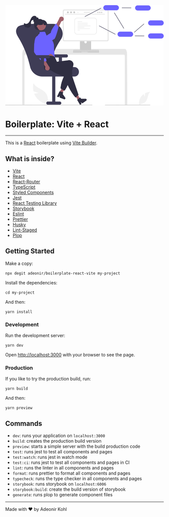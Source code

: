 <center>
  <img src=".github/assets/hero-illustration.svg" alt="A developer siting in front of a computer" />
</center>

# Boilerplate: Vite + React

---

This is a [React](https://reactjs.org/) boilerplate using [Vite Builder](https://vitejs.dev/).

## What is inside?

- [Vite](https://vitejs.dev/)
- [React](https://reactjs.org/)
- [React-Router](https://reactrouter.com/)
- [TypeScript](https://typescriptlang.org/)
- [Styled Components](https://styled-components.com/)
- [Jest](https://jestjs.io/)
- [React Testing Library](https://testing-library.com/docs/react-testing-library/intro)
- [Storybook](https://storybook.js.org/)
- [Eslint](https://eslint.org/)
- [Prettier](https://prettier.io/)
- [Husky](https://github.com/typicode/husky)
- [Lint-Staged](https://github.com/okonet/lint-staged)
- [Plop](https://plopjs.com/)

## Getting Started

Make a copy:

```
npx degit adeonir/boilerplate-react-vite my-project
```

Install the dependencies:

```
cd my-project
```

And then:

```
yarn install
```

### Development

Run the development server:

```
yarn dev
```

Open [http://localhost:3000](http://localhost:3000) with your browser to see the page.

### Production

If you like to try the production build, run:

```
yarn build
```

And then:

```
yarn preview
```

## Commands

- `dev`: runs your application on `localhost:3000`
- `build`: creates the production build version
- `preview`: starts a simple server with the build production code
- `test`: runs jest to test all components and pages
- `test:watch`: runs jest in watch mode
- `test:ci`: runs jest to test all components and pages in CI
- `lint`: runs the linter in all components and pages
- `format`: runs prettier to format all components and pages
- `typecheck`: runs the type checker in all components and pages
- `storybook`: runs storybook on `localhost:6006`
- `storybook:build`: create the build version of storybook
- `generate`: runs plop to generate component files

---

Made with ♥️ by Adeonir Kohl
